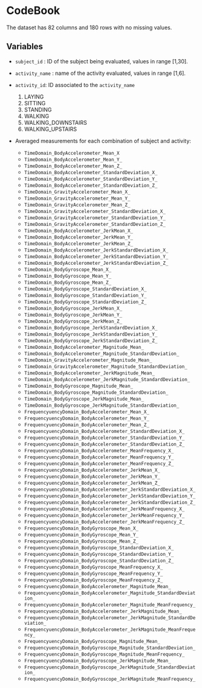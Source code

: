 # CodeBook

The dataset has 82 columns and 180 rows with no missing values.

## Variables

* `subject_id` : ID of the subject being evaluated, values in range [1,30].
* `activity_name` : name of the activity evaluated, values in range [1,6].
* `activity_id`: ID associated to the `activity_name`
  1. LAYING
  2. SITTING
  3. STANDING
  4. WALKING
  5. WALKING_DOWNSTAIRS
  6. WALKING_UPSTAIRS

* Averaged measurements for each combination of subject and activity:
  * `TimeDomain_BodyAccelerometer_Mean_X`
  * `TimeDomain_BodyAccelerometer_Mean_Y_`
  * `TimeDomain_BodyAccelerometer_Mean_Z_`
  * `TimeDomain_BodyAccelerometer_StandardDeviation_X_`
  * `TimeDomain_BodyAccelerometer_StandardDeviation_Y_`
  * `TimeDomain_BodyAccelerometer_StandardDeviation_Z_`
  * `TimeDomain_GravityAccelerometer_Mean_X_`
  * `TimeDomain_GravityAccelerometer_Mean_Y_`
  * `TimeDomain_GravityAccelerometer_Mean_Z_`
  * `TimeDomain_GravityAccelerometer_StandardDeviation_X_`
  * `TimeDomain_GravityAccelerometer_StandardDeviation_Y_`
  * `TimeDomain_GravityAccelerometer_StandardDeviation_Z_`
  * `TimeDomain_BodyAccelerometer_JerkMean_X_`
  * `TimeDomain_BodyAccelerometer_JerkMean_Y_`
  * `TimeDomain_BodyAccelerometer_JerkMean_Z_`
  * `TimeDomain_BodyAccelerometer_JerkStandardDeviation_X_`
  * `TimeDomain_BodyAccelerometer_JerkStandardDeviation_Y_`
  * `TimeDomain_BodyAccelerometer_JerkStandardDeviation_Z_`
  * `TimeDomain_BodyGyroscope_Mean_X_`
  * `TimeDomain_BodyGyroscope_Mean_Y_`
  * `TimeDomain_BodyGyroscope_Mean_Z_`
  * `TimeDomain_BodyGyroscope_StandardDeviation_X_`
  * `TimeDomain_BodyGyroscope_StandardDeviation_Y_`
  * `TimeDomain_BodyGyroscope_StandardDeviation_Z_`
  * `TimeDomain_BodyGyroscope_JerkMean_X_`
  * `TimeDomain_BodyGyroscope_JerkMean_Y_`
  * `TimeDomain_BodyGyroscope_JerkMean_Z_`
  * `TimeDomain_BodyGyroscope_JerkStandardDeviation_X_`
  * `TimeDomain_BodyGyroscope_JerkStandardDeviation_Y_`
  * `TimeDomain_BodyGyroscope_JerkStandardDeviation_Z_`
  * `TimeDomain_BodyAccelerometer_Magnitude_Mean_`
  * `TimeDomain_BodyAccelerometer_Magnitude_StandardDeviation_`
  * `TimeDomain_GravityAccelerometer_Magnitude_Mean_`
  * `TimeDomain_GravityAccelerometer_Magnitude_StandardDeviation_`
  * `TimeDomain_BodyAccelerometer_JerkMagnitude_Mean_`
  * `TimeDomain_BodyAccelerometer_JerkMagnitude_StandardDeviation_`
  * `TimeDomain_BodyGyroscope_Magnitude_Mean_`
  * `TimeDomain_BodyGyroscope_Magnitude_StandardDeviation_`
  * `TimeDomain_BodyGyroscope_JerkMagnitude_Mean_`
  * `TimeDomain_BodyGyroscope_JerkMagnitude_StandardDeviation_`
  * `FrequencyuencyDomain_BodyAccelerometer_Mean_X_`
  * `FrequencyuencyDomain_BodyAccelerometer_Mean_Y_`
  * `FrequencyuencyDomain_BodyAccelerometer_Mean_Z_`
  * `FrequencyuencyDomain_BodyAccelerometer_StandardDeviation_X_`
  * `FrequencyuencyDomain_BodyAccelerometer_StandardDeviation_Y_`
  * `FrequencyuencyDomain_BodyAccelerometer_StandardDeviation_Z_`
  * `FrequencyuencyDomain_BodyAccelerometer_MeanFrequency_X_`
  * `FrequencyuencyDomain_BodyAccelerometer_MeanFrequency_Y_`
  * `FrequencyuencyDomain_BodyAccelerometer_MeanFrequency_Z_`
  * `FrequencyuencyDomain_BodyAccelerometer_JerkMean_X_`
  * `FrequencyuencyDomain_BodyAccelerometer_JerkMean_Y_`
  * `FrequencyuencyDomain_BodyAccelerometer_JerkMean_Z_`
  * `FrequencyuencyDomain_BodyAccelerometer_JerkStandardDeviation_X_`
  * `FrequencyuencyDomain_BodyAccelerometer_JerkStandardDeviation_Y_`
  * `FrequencyuencyDomain_BodyAccelerometer_JerkStandardDeviation_Z_`
  * `FrequencyuencyDomain_BodyAccelerometer_JerkMeanFrequency_X_`
  * `FrequencyuencyDomain_BodyAccelerometer_JerkMeanFrequency_Y_`
  * `FrequencyuencyDomain_BodyAccelerometer_JerkMeanFrequency_Z_`
  * `FrequencyuencyDomain_BodyGyroscope_Mean_X_`
  * `FrequencyuencyDomain_BodyGyroscope_Mean_Y_`
  * `FrequencyuencyDomain_BodyGyroscope_Mean_Z_`
  * `FrequencyuencyDomain_BodyGyroscope_StandardDeviation_X_`
  * `FrequencyuencyDomain_BodyGyroscope_StandardDeviation_Y_`
  * `FrequencyuencyDomain_BodyGyroscope_StandardDeviation_Z_`
  * `FrequencyuencyDomain_BodyGyroscope_MeanFrequency_X_`
  * `FrequencyuencyDomain_BodyGyroscope_MeanFrequency_Y_`
  * `FrequencyuencyDomain_BodyGyroscope_MeanFrequency_Z_`
  * `FrequencyuencyDomain_BodyAccelerometer_Magnitude_Mean_`
  * `FrequencyuencyDomain_BodyAccelerometer_Magnitude_StandardDeviation_`
  * `FrequencyuencyDomain_BodyAccelerometer_Magnitude_MeanFrequency_`
  * `FrequencyuencyDomain_BodyAccelerometer_JerkMagnitude_Mean_`
  * `FrequencyuencyDomain_BodyAccelerometer_JerkMagnitude_StandardDeviation_`
  * `FrequencyuencyDomain_BodyAccelerometer_JerkMagnitude_MeanFrequency_`
  * `FrequencyuencyDomain_BodyGyroscope_Magnitude_Mean_`
  * `FrequencyuencyDomain_BodyGyroscope_Magnitude_StandardDeviation_`
  * `FrequencyuencyDomain_BodyGyroscope_Magnitude_MeanFrequency_`
  * `FrequencyuencyDomain_BodyGyroscope_JerkMagnitude_Mean_`
  * `FrequencyuencyDomain_BodyGyroscope_JerkMagnitude_StandardDeviation_`
  * `FrequencyuencyDomain_BodyGyroscope_JerkMagnitude_MeanFrequency_`
